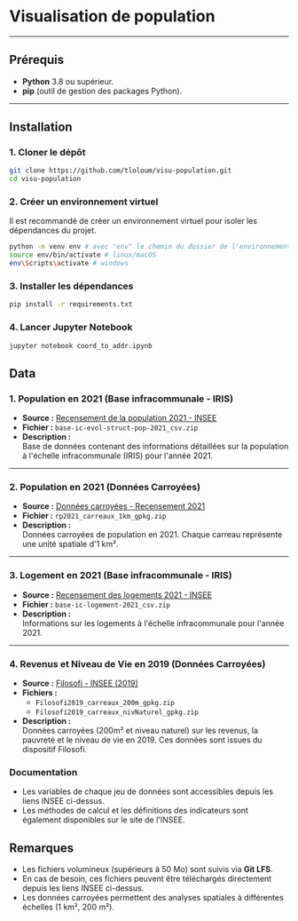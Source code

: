# Visualisation de population

---

## Prérequis

- **Python** 3.8 ou supérieur.
- **pip** (outil de gestion des packages Python).

---

## Installation

### 1. Cloner le dépôt

```bash
git clone https://github.com/tloloum/visu-population.git
cd visu-population
```

### 2. Créer un environnement virtuel

Il est recommandé de créer un environnement virtuel pour isoler les dépendances du projet.

```bash
python -m venv env # avec "env" le chemin du dossier de l'environnement virtuel
source env/bin/activate # linux/macOS
env\Scripts\activate # windows
```

### 3. Installer les dépendances

```bash
pip install -r requirements.txt
```

### 4. Lancer Jupyter Notebook

```bash
jupyter notebook coord_to_addr.ipynb
```

## Data

### 1. Population en 2021 (Base infracommunale - IRIS)

- **Source :** [Recensement de la population 2021 - INSEE](https://www.insee.fr/fr/statistiques/8268806)
- **Fichier :** `base-ic-evol-struct-pop-2021_csv.zip`
- **Description :**  
  Base de données contenant des informations détaillées sur la population à l'échelle infracommunale
  (IRIS) pour l'année 2021.

---

### 2. Population en 2021 (Données Carroyées)

- **Source :** [Données carroyées - Recensement 2021](https://www.insee.fr/fr/statistiques/8272002)
- **Fichier :** `rp2021_carreaux_1km_gpkg.zip`
- **Description :**  
  Données carroyées de population en 2021. Chaque carreau représente une unité spatiale d'1 km².

---

### 3. Logement en 2021 (Base infracommunale - IRIS)

- **Source :** [Recensement des logements 2021 - INSEE](https://www.insee.fr/fr/statistiques/8268838)
- **Fichier :** `base-ic-logement-2021_csv.zip`
- **Description :**  
  Informations sur les logements à l'échelle infracommunale pour l'année 2021.

---

### 4. Revenus et Niveau de Vie en 2019 (Données Carroyées)

- **Source :** [Filosofi - INSEE (2019)](https://www.insee.fr/fr/statistiques/7655475?sommaire=7655515)
- **Fichiers :**
  - `Filosofi2019_carreaux_200m_gpkg.zip`
  - `Filosofi2019_carreaux_nivNaturel_gpkg.zip`
- **Description :**  
  Données carroyées (200m² et niveau naturel) sur les revenus, la pauvreté et le niveau de vie en 2019.
  Ces données sont issues du dispositif Filosofi.

### Documentation

- Les variables de chaque jeu de données sont accessibles depuis les liens INSEE ci-dessus.
- Les méthodes de calcul et les définitions des indicateurs sont également disponibles sur le site de l'INSEE.

## Remarques

- Les fichiers volumineux (supérieurs à 50 Mo) sont suivis via **Git LFS**.
- En cas de besoin, ces fichiers peuvent être téléchargés directement depuis les liens INSEE ci-dessus.
- Les données carroyées permettent des analyses spatiales à différentes échelles (1 km², 200 m²).
